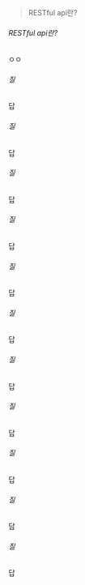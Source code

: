 > RESTful api란?

###### RESTful api란?
ㅇㅇ
###### 질
답
###### 질
답
###### 질
답
###### 질
답
###### 질
답
###### 질
답
###### 질
답
###### 질
답
###### 질
답
###### 질
답
###### 질
답